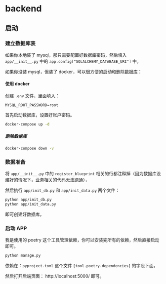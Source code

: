 # backend

## 启动
### 建立数据库表

如果你本地装了 mysql，那只需要配置好数据库密码，然后填入 `app/__init__.py` 中的 `app.config["SQLALCHEMY_DATABASE_URI"]` 中。

如果你没装 mysql，但装了 docker，可以很方便的启动和删除数据库：
#### 使用 docker
创建 `.env` 文件，里面填入：

```dotenv
MYSQL_ROOT_PASSWORD=root
```

首先启动数据库，设置好账户密码。

```bash
docker-compose up -d
```
##### 删除数据库

```bash
docker-compose down -v
```

### 数据准备

将 `app/__init__.py` 中的 `register_blueprint` 相关的行都注释掉（因为数据库没建好的情况下，业务相关的代码无法跑通），

然后执行 `app/init_db.py` 和 `app/init_data.py` 两个文件：
```bash
python app/init_db.py
python app/init_data.py
```

即可创建好数据库。

### 启动 APP

我是使用的 poetry 这个工具管理依赖，你可以安装完所有的依赖，然后直接启动即可。


```bash
python manage.py
```

依赖在：`pyproject.toml` 这个文件 `[tool.poetry.dependencies]` 的字段下面。

然后打开后端页面： http://localhost:5000/ 即可。
